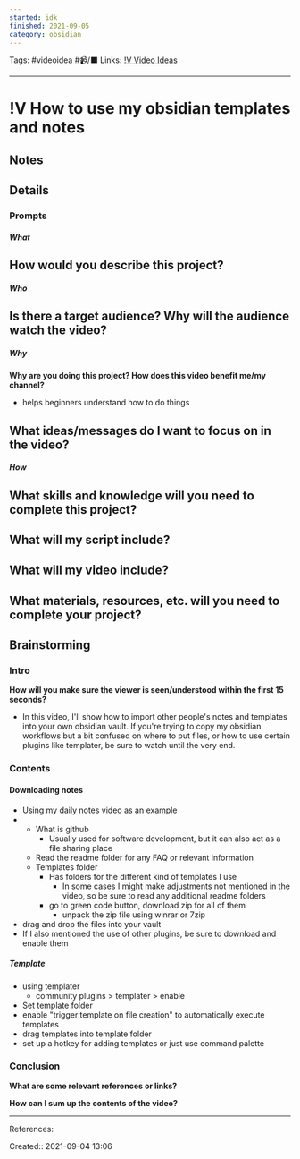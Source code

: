 ```yaml
---
started: idk
finished: 2021-09-05 
category: obsidian 
---
```

Tags: #videoidea #📹/⬛ 
Links: [!V Video Ideas](!V%20Video%20Ideas)
___
# !V How to use my obsidian templates and notes
## Notes
## Details
### Prompts
##### What
**How would you describe this project?**
- 
##### Who
**Is there a target audience? Why will the audience watch the video?**
- 
##### Why
**Why are you doing this project? How does this video benefit me/my channel?**
- helps beginners understand how to do things

**What ideas/messages do I want to focus on in the video?**
- 

##### How
**What skills and knowledge will you need to complete this project?**
- 

**What will my script include?**
- 

**What will my video include?**
- 

**What materials, resources, etc. will you need to complete your project?**
- 

## Brainstorming
### Intro
**How will you make sure the viewer is seen/understood within the first 15 seconds?**
- In this video, I'll show how to import other people's notes and templates into your own obsidian vault. If you're trying to copy my obsidian workflows but a bit confused on where to put files, or how to use certain plugins like templater, be sure to watch until the very end.
### Contents
#### Downloading notes
- Using my daily notes video as an example
- 
	- What is github
		- Usually used for software development, but it can also act as a file sharing place
	- Read the readme folder for any FAQ or relevant information
	- Templates folder
		- Has folders for the different kind of templates I use
			- In some cases I might make adjustments not mentioned in the video, so be sure to read any additional readme folders
		- go to green code button, download zip for all of them
			- unpack the zip file using winrar or 7zip
- drag and drop the files into your vault
- If I also mentioned the use of other plugins, be sure to download and enable them
##### Template
- using templater
	- community plugins > templater > enable
- Set template folder
- enable "trigger template on file creation" to automatically execute templates
- drag templates into template folder
- set up a hotkey for adding templates or just use command palette
### Conclusion
**What are some relevant references or links?**


**How can I sum up the contents of the video?**
___
References:

Created:: 2021-09-04 13:06